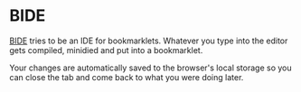 # BIDE

[BIDE](https://bide.onodi.co) tries to be an IDE for bookmarklets. Whatever you type into the editor gets compiled, minidied and put into a bookmarklet.

Your changes are automatically saved to the browser's local storage so you can close the tab and come back to what you were doing later.
